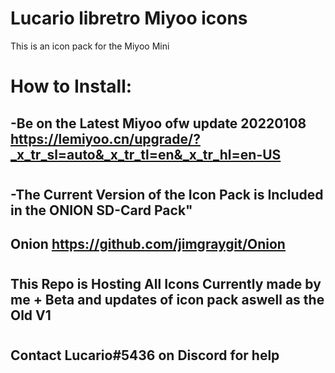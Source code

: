 # Lucario libretro Miyoo icons

This is an icon pack for the Miyoo Mini 

# How to Install:
## -Be on the Latest Miyoo ofw update 20220108 https://lemiyoo.cn/upgrade/?_x_tr_sl=auto&_x_tr_tl=en&_x_tr_hl=en-US
#
## -The Current Version of the Icon Pack is Included in the ONION SD-Card Pack"
## Onion https://github.com/jimgraygit/Onion
#
## This Repo is Hosting All Icons Currently made by me + Beta and updates of icon pack aswell as the Old V1
#
## Contact Lucario#5436 on Discord for help
#


